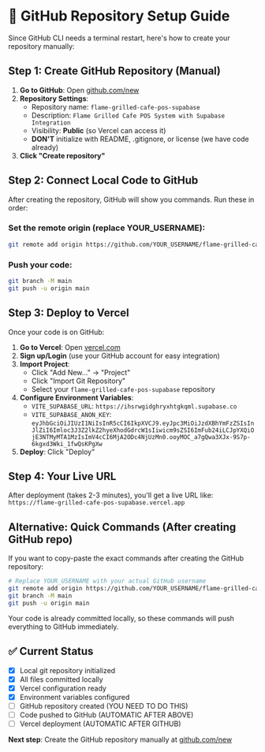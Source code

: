 # 🚀 GitHub Repository Setup Guide

Since GitHub CLI needs a terminal restart, here's how to create your repository manually:

## Step 1: Create GitHub Repository (Manual)

1. **Go to GitHub**: Open [github.com/new](https://github.com/new)
2. **Repository Settings**:
   - Repository name: `flame-grilled-cafe-pos-supabase`
   - Description: `Flame Grilled Cafe POS System with Supabase Integration`
   - Visibility: **Public** (so Vercel can access it)
   - **DON'T** initialize with README, .gitignore, or license (we have code already)
3. **Click "Create repository"**

## Step 2: Connect Local Code to GitHub

After creating the repository, GitHub will show you commands. Run these in order:

### Set the remote origin (replace YOUR_USERNAME):
```bash
git remote add origin https://github.com/YOUR_USERNAME/flame-grilled-cafe-pos-supabase.git
```

### Push your code:
```bash
git branch -M main
git push -u origin main
```

## Step 3: Deploy to Vercel

Once your code is on GitHub:

1. **Go to Vercel**: Open [vercel.com](https://vercel.com)
2. **Sign up/Login** (use your GitHub account for easy integration)
3. **Import Project**: 
   - Click "Add New..." → "Project"
   - Click "Import Git Repository"
   - Select your `flame-grilled-cafe-pos-supabase` repository
4. **Configure Environment Variables**:
   - `VITE_SUPABASE_URL`: `https://ihsrwgidghryxhtgkqml.supabase.co`
   - `VITE_SUPABASE_ANON_KEY`: `eyJhbGciOiJIUzI1NiIsInR5cCI6IkpXVCJ9.eyJpc3MiOiJzdXBhYmFzZSIsInJlZiI6Imloc3J3Z2lkZ2hyeXhodGdrcW1sIiwicm9sZSI6ImFub24iLCJpYXQiOjE3NTMyMTA1MzIsImV4cCI6MjA2ODc4NjUzMn0.ooyMOC_a7gQwa3XJx-9S7p-6kgxd3Wki_1fwQsKPgXw`
5. **Deploy**: Click "Deploy"

## Step 4: Your Live URL

After deployment (takes 2-3 minutes), you'll get a live URL like:
`https://flame-grilled-cafe-pos-supabase.vercel.app`

## Alternative: Quick Commands (After creating GitHub repo)

If you want to copy-paste the exact commands after creating the GitHub repository:

```bash
# Replace YOUR_USERNAME with your actual GitHub username
git remote add origin https://github.com/YOUR_USERNAME/flame-grilled-cafe-pos-supabase.git
git branch -M main  
git push -u origin main
```

Your code is already committed locally, so these commands will push everything to GitHub immediately.

## ✅ Current Status

- [x] Local git repository initialized
- [x] All files committed locally
- [x] Vercel configuration ready
- [x] Environment variables configured
- [ ] GitHub repository created (YOU NEED TO DO THIS)
- [ ] Code pushed to GitHub (AUTOMATIC AFTER ABOVE)
- [ ] Vercel deployment (AUTOMATIC AFTER GITHUB)

**Next step**: Create the GitHub repository manually at [github.com/new](https://github.com/new)
